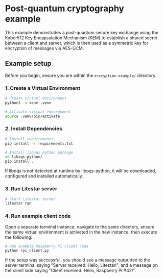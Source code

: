 # Post-quantum cryptography example

This example demonstrates a post-quantum secure key exchange using the Kyber512 Key Encapsulation Mechanism (KEM) to establish a shared secret between a client and server, which is then used as a symmetric key for encryption of messages via AES-GCM.

## Example setup

Before you begin, ensure you are within the `encryption-example/` directory.

### 1. Create a Virtual Environment

```bash
# Create virtual environment
python3 -m venv .venv

# Activate virtual environment
source .venv/bin/activate
```

### 2. Install Dependencies

```bash
# Install requirements
pip install -r requirements.txt

# Install liboqs-python package
cd liboqs-python/
pip install .
```

If liboqs is not detected at runtime by liboqs-python, it will be downloaded, configured and installed automatically.

### 3. Run Litestar server

```bash
# Start Litestar server
litestar run
```

### 4. Run example client code

Open a separate terminal instance, navigate to the same directory, ensure the same virtual environment is activated in the new instance, then execute the following:

```bash
# Run example Raspberry Pi client code
python rpi_client.py
```

If the setup was successful, you should see a message outputted to the server terminal saying "Server received: Hello, Litestar!", and a message on the client side saying "Client received: Hello, Raspberry Pi #42!".